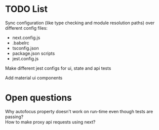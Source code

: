 # TODO List

Sync configuration (like type checking and module resolution paths) over different config files:

- next.config.js
- .babelrc
- tsconfig.json
- package.json scripts
- jest.config.js

Make different jest configs for ui, state and api tests

Add material ui components

# Open questions

Why autofocus property doesn't work on run-time even though tests are passing?  
How to make proxy api requests using next?
